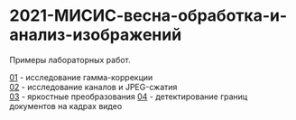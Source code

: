 # 2021-МИСИС-весна-обработка-и-анализ-изображений
Примеры лабораторных работ.

[01](prj.labs/lab01/lab01.report.md.in.txt) - исследование гамма-коррекции  
[02](prj.labs/lab02/lab02.report.md.in.txt) - исследование каналов и JPEG-сжатия  
[03](prj.labs/lab03/lab03.report.md.in.txt) - яркостные преобразования
[04](prj.labs/lab04/lab04.report.md.in.txt) - детектирование границ документов на кадрах видео